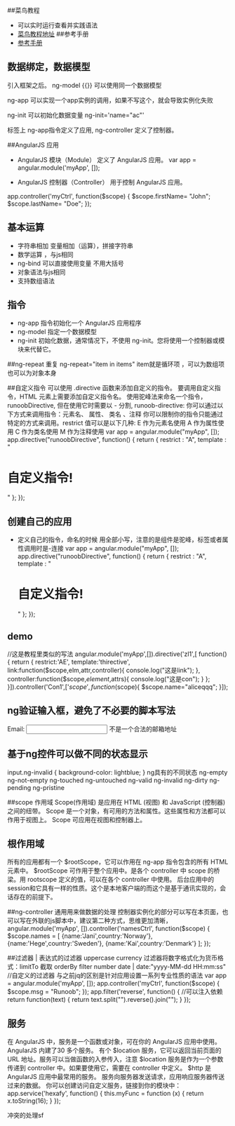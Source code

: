 ##菜鸟教程
* 可以实时运行查看并实践语法
* [菜鸟教程地址](http://www.runoob.com/angularjs/angularjs-tutorial.html)
##参考手册
* [参考手册](http://www.runoob.com/angularjs/angularjs-reference.html)
## 数据绑定，数据模型
引入框架之后。
ng-model {{}} 可以使用同一个数据模型

ng-app 可以实现一个app实例的调用，如果不写这个，就会导致实例化失败

ng-init 可以初始化数据变量 ng-init='name="ac"'

标签上 ng-app指令定义了应用, ng-controller 定义了控制器。

##AngularJS 应用

* AngularJS 模块（Module） 定义了 AngularJS 应用。
var app = angular.module('myApp', []);


* AngularJS 控制器（Controller） 用于控制 AngularJS 应用。

app.controller('myCtrl', function($scope) {
    $scope.firstName= "John";
    $scope.lastName= "Doe";
});

## 基本运算
* 字符串相加
变量相加（运算），拼接字符串 
* 数学运算 ，与js相同
* ng-bind 可以直接使用变量 不用大括号
* 对象语法与js相同
* 支持数组语法

## 指令
* ng-app 指令初始化一个 AngularJS 应用程序
* ng-model 指定一个数据模型
* ng-init 初始化数据，通常情况下，不使用 ng-init。您将使用一个控制器或模块来代替它。

##ng-repeat 重复
ng-repeat="item in items"
item就是循环项 ，可以为数组项也可以为对象本身

##自定义指令
可以使用 .directive 函数来添加自定义的指令。
要调用自定义指令，HTML 元素上需要添加自定义指令名。
使用驼峰法来命名一个指令， runoobDirective, 但在使用它时需要以 - 分割, runoob-directive:
你可以通过以下方式来调用指令：元素名、 属性、 类名 、注释
你可以限制你的指令只能通过特定的方式来调用。restrict 值可以是以下几种:
E 作为元素名使用
A 作为属性使用
C 作为类名使用
M 作为注释使用
var app = angular.module("myApp", []);
app.directive("runoobDirective", function() {
    return {
        restrict : "A",
        template : "<h1>自定义指令!</h1>"
    };
});


## 创建自己的应用
* 定义自己的指令，命名的时候 用全部小写，注意的是组件是驼峰，标签或者属性调用时是-连接
var app = angular.module("myApp", []);
app.directive("runoobDirective", function() {
    return {
        restrict : "A",
        template : "<h1>自定义指令!</h1>"
    };
});


## demo
//这是教程里类似的写法
angular.module('myApp',[]).directive('zl1',[ function(){
  return {
    restrict:'AE',
    template:'thirective',
    link:function($scope,elm,attr,controller){
      console.log("这是link");
    },
    controller:function($scope,$element,$attrs){
      console.log("这是con");
    }
  };
}]).controller('Con1',['$scope',function($scope){
  $scope.name="aliceqqq";
}]);

## ng验证输入框，避免了不必要的脚本写法
<form ng-app="" name="myForm">
    Email:
    <input type="email" name="myAddress" ng-model="text">
    <span ng-show="myForm.myAddress.$error.email">不是一个合法的邮箱地址</span>
</form>

## 基于ng控件可以做不同的状态显示
input.ng-invalid {
    background-color: lightblue;
}
ng具有的不同状态
ng-empty
ng-not-empty
ng-touched
ng-untouched
ng-valid
ng-invalid
ng-dirty
ng-pending
ng-pristine


##scope 作用域
Scope(作用域) 是应用在 HTML (视图) 和 JavaScript (控制器)之间的纽带。
Scope 是一个对象，有可用的方法和属性。这些属性和方法都可以作用于视图上。
Scope 可应用在视图和控制器上。

## 根作用域
所有的应用都有一个 $rootScope，它可以作用在 ng-app 指令包含的所有 HTML 元素中。
$rootScope 可作用于整个应用中。是各个 controller 中 scope 的桥梁。用 rootscope 定义的值，可以在各个 controller 中使用。
后台应用中的session和它具有一样的性质。这个是本地客户端的而这个是基于通讯实现的，会话存在的前提下。

##ng-controller 通用用来做数据的处理
控制器实例化的部分可以写在本页面，也可以写在外联的js脚本中，建议第二种方式，思维更加清晰，
angular.module('myApp', []).controller('namesCtrl', function($scope) {
    $scope.names = [
        {name:'Jani',country:'Norway'},
        {name:'Hege',country:'Sweden'},
        {name:'Kai',country:'Denmark'}
    ];
});

##过滤器
| 表达式的过滤器 uppercase  currency 过滤器将数字格式化为货币格式：limitTo 截取 orderBy filter number date | date:"yyyy-MM-dd HH:mm:ss"
//自定义的过滤器  与之前jq的区别是针对应用设置一系列专业性质的语法
var app = angular.module('myApp', []);
app.controller('myCtrl', function($scope) {
    $scope.msg = "Runoob";
});
app.filter('reverse', function() { //可以注入依赖
    return function(text) {
        return text.split("").reverse().join("");
    }
});

## 服务
在 AngularJS 中，服务是一个函数或对象，可在你的 AngularJS 应用中使用。
AngularJS 内建了30 多个服务。
有个 $location 服务，它可以返回当前页面的 URL 地址。服务可以当做函数的入参传入，注意 $location 服务是作为一个参数传递到 controller 中。如果要使用它，需要在 controller 中定义。
$http 是 AngularJS 应用中最常用的服务。 服务向服务器发送请求，应用响应服务器传送过来的数据。
你可以创建访问自定义服务，链接到你的模块中：
app.service('hexafy', function() {
    this.myFunc = function (x) {
        return x.toString(16);
    }
});


冲突的处理sf 
